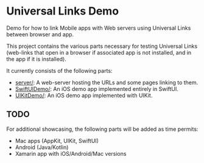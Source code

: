# Universal Links Demo

Demo for how to link Mobile apps with Web servers using Universal Links between browser and app.

This project contains the various parts necessary for testing Universal Links (web-links that open in a browser if associated app is not installed, and in the app if it is installed).

It currently consists of the following parts:

- [server/](Server): A web-server hosting the URLs and some pages linking to them.
- [SwiftUIDemo/](SwiftUIDemo): An iOS demo app implemented entirely in SwiftUI.
- [UIKitDemo/](UIKitDemo): An iOS demo app implemented with UIKit.

## TODO

For additional showcasing, the following parts will be added as time permits:

- Mac apps (AppKit, UIKit, SwiftUI)
- Android (Java/Kotlin)
- Xamarin app with iOS/Android/Mac versions
